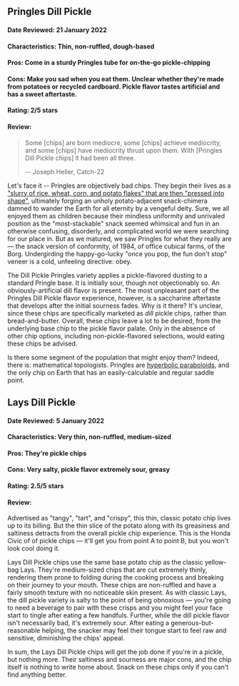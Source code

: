 ## Pringles Dill Pickle

#### Date Reviewed: 21 January 2022

#### Characteristics: Thin, non-ruffled, dough-based 
 
#### Pros: Come in a sturdy Pringles tube for on-the-go pickle-chipping

#### Cons: Make you sad when you eat them. Unclear whether they're made from potatoes or recycled cardboard. Pickle flavor tastes artificial and has a sweet aftertaste.

#### Rating: 2/5 stars

#### Review:

> Some [chips] are born mediocre, some [chips] achieve mediocrity, and some [chips] have
> mediocrity thrust upon them. With [Pringles Dill Pickle chips] it had been all
> three. 
>
> -- Joseph Heller, Catch-22

Let's face it -- Pringles are objectively bad chips. They begin their lives as a
["slurry of rice, wheat, corn, and potato flakes" that are then "pressed into
shape"](https://gizmodo.com/the-shocking-true-story-of-how-pringles-are-made-30802015),
ultimately forging an unholy potato-adjacent snack-chimera damned to wander the
Earth for all eternity by a vengeful deity. Sure, we all enjoyed them as
children because their mindless uniformity and unrivaled position as the
"most-stackable" snack seemed whimsical and fun in an otherwise confusing,
disorderly, and complicated world we were searching for our place in. But as we
matured, we saw Pringles for what they really are &mdash; the snack version of
conformity, of 1984, of office cubical farms, of the Borg. Undergirding the
happy-go-lucky "once you pop, the fun don't stop" veneer is a cold, unfeeling
directive: obey.

The Dill Pickle Pringles variety applies a pickle-flavored dusting to a standard
Pringle base. It is initially sour, though not objectionably so. An
obviously-artificial dill flavor is present. The most unpleasant part of the
Pringles Dill Pickle flavor experience, however, is a saccharine aftertaste that
develops after the initial sourness fades. Why is it there? It's unclear, since
these chips are specifically marketed as *dill* pickle chips, rather than
bread-and-butter. Overall, these chips leave a lot to be desired, from the
underlying base chip to the pickle flavor palate. Only in the absence of other
chip options, including non-pickle-flavored selections, would eating these chips
be advised.

Is there some segment of the population that might enjoy them? Indeed,
there is: mathematical topologists. Pringles are [hyperbolic
paraboloids](https://en.wikipedia.org/wiki/Paraboloid#Hyperbolic_paraboloid),
and the only chip on Earth that has an easily-calculable and regular saddle
point.

## Lays Dill Pickle

#### Date Reviewed: 5 January 2022

#### Characteristics: Very thin, non-ruffled, medium-sized

#### Pros: They're pickle chips

#### Cons: Very salty, pickle flavor extremely sour, greasy

#### Rating: 2.5/5 stars

#### Review: 

Advertised as "tangy", "tart", and "crispy", this thin, classic
potato chip lives up to its billing. But the thin slice of the potato along
with its greasiness and saltiness detracts from the overall pickle chip
experience. This is the Honda Civic of of pickle chips &mdash; it'll get you
from point A to point B, but you won't look cool doing it.

Lays Dill Pickle chips use the same base potato chip as the classic yellow-bag
Lays. They're medium-sized chips that are cut extremely thinly, rendering them
prone to folding during the cooking process and breaking on their journey to
your mouth. These chips are non-ruffled and have a fairly smooth texture with no
noticeable skin present. As with classic Lays, the dill pickle variety is salty
to the point of being obnoxious &mdash; you're going to need a beverage to pair
with these crisps and you might feel your face start to tingle after eating a
few handfuls. Further, while the dill pickle flavor isn't necessarily bad, it's
extremely sour. After eating a generous-but-reasonable helping, the snacker may
feel their tongue start to feel raw and sensitive, diminishing the chips' appeal. 

In sum, the Lays Dill Pickle chips will get the job done if you're in a pickle,
but nothing more. Their saltiness and sourness are major cons, and the chip
itself is nothing to write home about. Snack on these chips only if you can't
find anything better.
